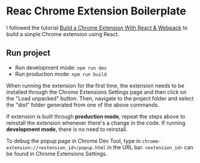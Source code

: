 # Reac Chrome Extension Boilerplate
I followed the tutorial [Build a Chrome Extension With React & Webpack](https://www.youtube.com/watch?v=8OCEfOKzpAw) to build a simple Chrome extension using React.

## Run project
- Run development mode: `npm run dev`
- Run production mode: `npm run build`

When running the extension for the first time, the extension needs to be installed through the Chrome Extensions Settings page and then click on the "Load unpacked" button. Then, navigate to the project folder and select the "dist" folder generated from one of the above commands.

If extension is built through **production mode**, repeat the steps above to reinstall the extension whenever there's a change in the code. If running **development mode**, there is no need to reinstall.

To debug the popup page in Chrome Dev Tool, type in `chrome-extension://<extension_id>/popup.html` in the URL bar. `<extension_id>` can be found in Chrome Extensions Settings.